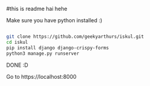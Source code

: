 #this is readme hai hehe


Make sure you have python installed :)

```bash

git clone https://github.com/geekyarthurs/iskul.git
cd iskul
pip install django django-crispy-forms
python3 manage.py runserver


```

DONE :D

Go to https://localhost:8000
